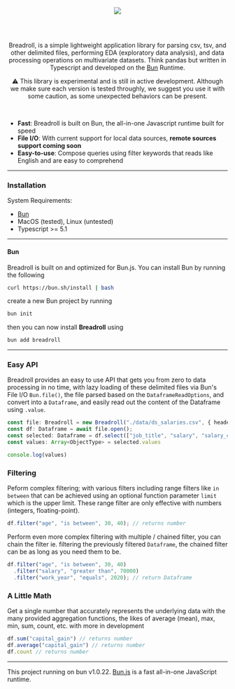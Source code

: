 <div align="center">
  <img src="https://github.com/devsgnr/breadroll/docs/docs/assets/png/breadroll_brand.png" />
</div>

<br/><br/>

<p align="center">Breadroll, is a simple lightweight application library for parsing csv, tsv, and other delimited files, performing EDA (exploratory data analysis), and data processing operations on multivariate datasets. Think pandas but written in Typescript and developed on the <a href="https://bun.sh" target="_blank">Bun</a> Runtime.</p>

<p align="center">⚠️ This library is experimental and is still in active development. Although we make sure each version is tested throughly,
we suggest you use it with some caution, as some unexpected behaviors can be present.</p>

<br/>

- **Fast**: Breadroll is built on Bun, the all-in-one Javascript runtime built for speed
- **File I/O**: With current support for local data sources, **remote sources support coming soon**
- **Easy-to-use**: Compose queries using filter keywords that reads like English and are easy to comprehend

---

### **Installation**

System Requirements:

- [Bun](https://bun.sh)
- MacOS (tested), Linux (untested)
- Typescript >= 5.1

---

#### Bun
Breadroll is built on and optimized for Bun.js. You can install Bun by running the following
```bash
curl https://bun.sh/install | bash
```
create a new Bun project by running
```bash
bun init
```
then you can now install **Breadroll** using
```bash
bun add breadroll
```
---

### **Easy API**
Breadroll provides an easy to use API that gets you from zero to data processing in no time, with lazy loading of these delimited files via Bun's File I/O `Bun.file()`, the file parsed based on the `DataframeReadOptions`, and convert into a `Dataframe`, and easily read out the content of the Dataframe using `.value`.

```typescript
const file: Breadroll = new Breadroll("./data/ds_salaries.csv", { header: true, delimiter: "," });
const df: Dataframe = await file.open();
const selected: Dataframe = df.select(["job_title", "salary", "salary_currency", "salary_in_usd"]);
const values: Array<ObjectType> = selected.values

console.log(values)
```

### **Filtering**
Peform complex filtering; with various filters including range filters like `in between` that can be achieved using an optional function parameter `limit` which is the upper limit. These range filter are only effective with numbers (integers, floating-point).
```typescript
df.filter("age", "is between", 30, 40); // returns number
```
Perform even more complex filtering with multiple / chained filter, you can chain the filter ie. filtering the previously filtered `Dataframe`, the chained filter can be as long as you need them to be.
```typescript
df.filter("age", "is between", 30, 40)
  .filter("salary", "greater than", 70000)
  .filter("work_year", "equals", 2020); // return Dataframe
```

### **A Little Math**
Get a single number that accurately represents the underlying data with the many provided aggregation functions, the likes of average (mean), max, min, sum, count, etc. with more in development
```typescript
df.sum("capital_gain") // returns number
df.average("capital_gain") // returns number
df.count // returns number
```

---
This project running on bun v1.0.22. [Bun.js](https://bun.sh) is a fast all-in-one JavaScript runtime.